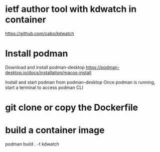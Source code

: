 # ietf author tool with kdwatch in container
https://github.com/cabo/kdwatch

# Install podman
Download and install podman-desktop
https://podman-desktop.io/docs/installation/macos-install

Install and start podman from podman-desktop
Once podman is running, start a terminal to access podman CLI

# git clone or copy the Dockerfile

# build a container image
podman build . -t kdwatch


